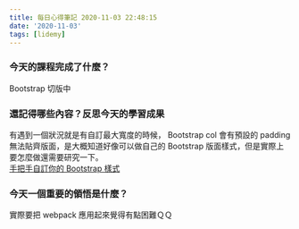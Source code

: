 ```yaml
---
title: 每日心得筆記 2020-11-03 22:48:15
date: '2020-11-03'
tags: [lidemy]
---
```


### 今天的課程完成了什麼？

Bootstrap 切版中

### 還記得哪些內容？反思今天的學習成果

有遇到一個狀況就是有自訂最大寬度的時候， Bootstrap col 會有預設的 padding 無法貼齊版面，是大概知道好像可以做自己的 Bootstrap 版面樣式，但是實際上要怎麼做還需要研究一下。  
[手把手自訂你的 Bootstrap 樣式](https://wcc723.github.io/development/2020/10/08/custom-bootstrap-style/)

### 今天一個重要的領悟是什麼？

實際要把 webpack 應用起來覺得有點困難ＱＱ
